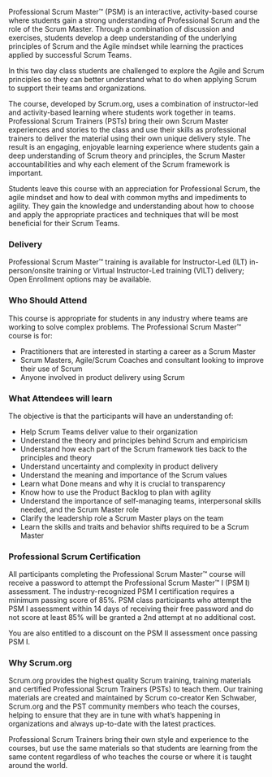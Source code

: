 <!-- professional-scrum-master-->

Professional Scrum Master™ (PSM) is an interactive, activity-based course where students gain a strong understanding of Professional Scrum and the role of the Scrum Master.  Through a combination of discussion and exercises, students develop a deep understanding of the underlying principles of Scrum and the Agile mindset while learning the practices applied by successful Scrum Teams.

In this two day class students are challenged to explore the Agile and Scrum principles so they can better understand what to do when applying Scrum to support their teams and organizations.

The course, developed by Scrum.org, uses a combination of instructor-led and activity-based learning where students work together in teams. Professional Scrum Trainers (PSTs) bring their own Scrum Master experiences and stories to the class and use their skills as professional trainers to deliver the material using their own unique delivery style. The result is an engaging, enjoyable learning experience where students gain a deep understanding of Scrum theory and principles, the Scrum Master accountabilities and why each element of the Scrum framework is important.

Students leave this course with an appreciation for Professional Scrum, the agile mindset and how to deal with common myths and impediments to agility. They gain the knowledge and understanding about how to choose and apply the appropriate practices and techniques that will be most beneficial for their Scrum Teams.


### Delivery

 Professional Scrum Master™ training is available for Instructor-Led (ILT) in-person/onsite training or Virtual Instructor-Led training (VILT) delivery; Open Enrollment options may be available.


### Who Should Attend

This course is appropriate for students in any industry where teams are working to solve complex problems. The Professional Scrum Master™ course is for:

- Practitioners that are interested in starting a career as a Scrum Master
- Scrum Masters, Agile/Scrum Coaches and consultant looking to improve their use of Scrum
- Anyone involved in product delivery using Scrum


### What Attendees will learn

The objective is that the participants will have an understanding of:

- Help Scrum Teams deliver value to their organization
- Understand the theory and principles behind Scrum and empiricism
- Understand how each part of the Scrum framework ties back to the principles and theory
- Understand uncertainty and complexity in product delivery
- Understand the meaning and importance of the Scrum values
- Learn what Done means and why it is crucial to transparency
- Know how to use the Product Backlog to plan with agility
- Understand the importance of self-managing teams, interpersonal skills needed, and the Scrum Master role
- Clarify the leadership role a Scrum Master plays on the team
- Learn the skills and traits and behavior shifts required to be a Scrum Master


### Professional Scrum Certification

All participants completing the Professional Scrum Master™ course will receive a password to attempt the Professional Scrum Master™ I (PSM I) assessment. The industry-recognized PSM I certification requires a minimum passing score of 85%. PSM class participants who attempt the PSM I assessment within 14 days of receiving their free password and do not score at least 85% will be granted a 2nd attempt at no additional cost.

You are also entitled to a discount on the PSM II assessment once passing PSM I.


### Why Scrum.org
Scrum.org provides the highest quality Scrum training, training materials and certified Professional Scrum Trainers (PSTs) to teach them. Our training materials are created and maintained by Scrum co-creator Ken Schwaber, Scrum.org and the PST community members who teach the courses, helping to ensure that they are in tune with what’s happening in organizations and always up-to-date with the latest practices.

Professional Scrum Trainers bring their own style and experience to the courses, but use the same materials so that students are learning from the same content regardless of who teaches the course or where it is taught around the world.
